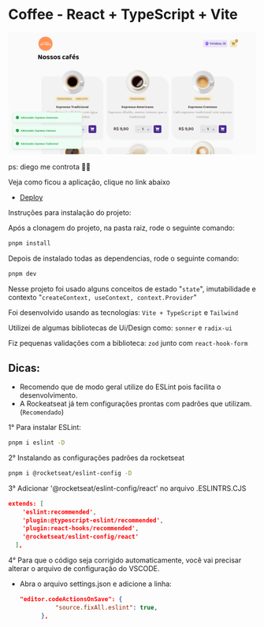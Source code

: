 # Coffee - React + TypeScript + Vite

<img src="public/images/projeto.png">

ps: diego me controta 🤞🚀

Veja como ficou a aplicação, clique no link abaixo
- [ Deploy ](https://coffee-kgefi1q9t-lucasrvasconcelos.vercel.app/)

Instruções para instalação do projeto:

Após a clonagem do projeto, na pasta raiz, rode o seguinte comando:
```bash
pnpm install
```

Depois de instalado todas as dependencias, rode o seguinte comando:
```bash
pnpm dev
```

Nesse projeto foi usado alguns conceitos de estado "`state`", imutabilidade e contexto "`createContext, useContext, context.Provider`"

Foi desenvolvido usando as tecnologias: `Vite + TypeScript` e `Tailwind`

Utilizei de algumas bibliotecas de Ui/Design como: `sonner` e `radix-ui`

Fiz pequenas validações com a biblioteca: `zod` junto com `react-hook-form` 

## Dicas:

- Recomendo que de modo geral utilize do ESLint pois facilita o desenvolvimento.
- A Rockeatseat já tem configurações prontas com padrões que utilizam. (`Recomendado`)

1° Para instalar ESLint:
```bash
pnpm i eslint -D
```
2° Instalando as configurações padrões da rocketseat
```bash
pnpm i @rocketseat/eslint-config -D
```
3° Adicionar '@rocketseat/eslint-config/react' no arquivo .ESLINTRS.CJS
```json
extends: [
    'eslint:recommended',
    'plugin:@typescript-eslint/recommended',
    'plugin:react-hooks/recommended',
    '@rocketseat/eslint-config/react'
  ],
```
4° Para que o código seja corrigido automaticamente, você vai precisar alterar o arquivo de configuração do VSCODE.
- Abra o arquivo settings.json e adicione a linha:
  
  ```json
  "editor.codeActionsOnSave": {
        	"source.fixAll.eslint": true,
    	},
  ```


